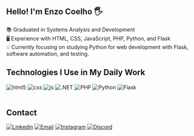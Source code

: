 ## Hello! I'm Enzo Coelho 🖐️

📚 Graduated in Systems Analysis and Development<br>
🖥️ Experience with HTML, CSS, JavaScript, PHP, Python, and Flask<br>
💡 Currently focusing on studying Python for web development with Flask, software automation, and testing.

## Technologies I Use in My Daily Work

<div style="display: inline_block">
  <img align="center" alt="html5" src="https://img.shields.io/badge/HTML5-E34F26?style=for-the-badge&logo=html5&logoColor=white" />
  <img align="center" alt="css" src="https://img.shields.io/badge/CSS3-1572B6?style=for-the-badge&logo=css3&logoColor=white" />
  <img align="center" alt="js" src="https://img.shields.io/badge/JavaScript-F7DF1E?style=for-the-badge&logo=javascript&logoColor=black" />
  <img align="center" alt=".NET" src="https://img.shields.io/badge/.NET-5C2D91?style=for-the-badge&logo=.net&logoColor=white" />
  <img align="center" alt="PHP" src="https://img.shields.io/badge/PHP-777BB4?style=for-the-badge&logo=php&logoColor=white" />
  <img align="center" alt="Python" src="https://img.shields.io/badge/Python-3776AB?style=for-the-badge&logo=python&logoColor=white" />
  <img align="center" alt="Flask" src="https://img.shields.io/badge/Flask-000000?style=for-the-badge&logo=flask&logoColor=white" />
</div><br/>

 

 
## Contact
[![Linkedin](https://img.shields.io/badge/LinkedIn-0077B5?style=for-the-badge&logo=linkedin&logoColor=white)](https://www.linkedin.com/in/enzoaugustocoelho)
[![Email](https://img.shields.io/badge/Gmail-D14836?style=for-the-badge&logo=gmail&logoColor=white)](https://www.linkedin.com/in/enzoaugustocoelho)
[![Instagram](https://img.shields.io/badge/Instagram-E4405F?style=for-the-badge&logo=instagram&logoColor=white)](https://instagram.com/enzogussi)
[![Discord](https://img.shields.io/badge/Discord-7289DA?style=for-the-badge&logo=discord&logoColor=white)](https://www.linkedin.com/in/enzoaugustocoelho)




 

